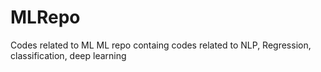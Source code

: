 # MLRepo
Codes related to ML
ML repo containg codes related to NLP, Regression, classification, deep learning 
